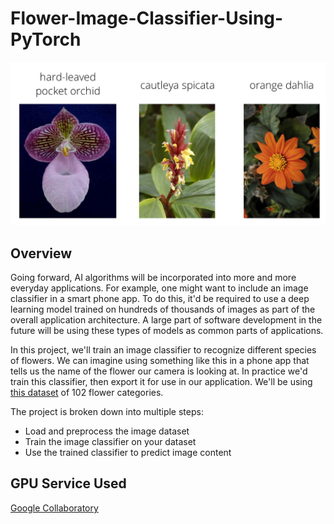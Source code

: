 # Flower-Image-Classifier-Using-PyTorch
![Sample_Img](./sample_img.png)

## Overview
Going forward, AI algorithms will be incorporated into more and more everyday applications. For example, one might want to include an image classifier in a smart phone app. To do this, it'd be required to use a deep learning model trained on hundreds of thousands of images as part of the overall application architecture. A large part of software development in the future will be using these types of models as common parts of applications.

In this project, we'll train an image classifier to recognize different species of flowers. We can imagine using something like this in a phone app that tells us the name of the flower our camera is looking at. In practice we'd train this classifier, then export it for use in our application. We'll be using [this dataset](http://www.robots.ox.ac.uk/~vgg/data/flowers/102/index.html) of 102 flower categories.

The project is broken down into multiple steps:
- Load and preprocess the image dataset
- Train the image classifier on your dataset
- Use the trained classifier to predict image content

## GPU Service Used
[Google Collaboratory](https://colab.research.google.com/)
